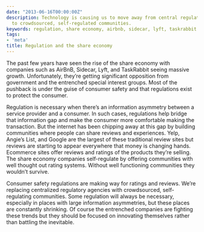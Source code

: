 ```yaml
---
date: "2013-06-16T00:00:00Z"
description: Technology is causing us to move away from central regulatory agencies
  to crowdsourced, self-regulated communities.
keywords: regulation, share economy, airbnb, sidecar, lyft, taskrabbit
tags:
- 'meta'
title: Regulation and the share economy
---
```


The past few years have seen the rise of the share economy with companies such as AirBnB, Sidecar, Lyft, and TaskRabbit seeing massive growth. Unfortunately, they’re getting significant opposition from government and the entrenched special interest groups. Most of the pushback is under the guise of consumer safety and that regulations exist to protect the consumer.

Regulation is necessary when there’s an information asymmetry between a service provider and a consumer. In such cases, regulations help bridge that information gap and make the consumer more comfortable making the transaction. But the internet has been chipping away at this gap by building communities where people can share reviews and experiences. Yelp, Angie’s List, and Google are the largest of these traditional review sites but reviews are starting to appear everywhere that money is changing hands. Ecommerce sites offer reviews and ratings of the products they’re selling. The share economy companies self-regulate by offering communities with well thought out rating systems. Without well functioning communities they wouldn’t survive.

Consumer safety regulations are making way for ratings and reviews. We’re replacing centralized regulatory agencies with crowdsourced, self-regulating communities. Some regulation will always be necessary, especially in places with large information asymmetries, but these places are constantly shrinking. Of course the entrenched companies are fighting these trends but they should be focused on innovating themselves rather than battling the inevitable.
